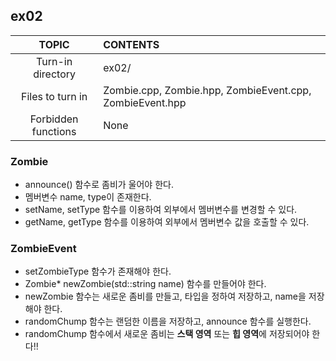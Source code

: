 ## ex02

|TOPIC|CONTENTS|
|:--:|:--|
|Turn-in directory|ex02/|
|Files to turn in|Zombie.cpp, Zombie.hpp, ZombieEvent.cpp, ZombieEvent.hpp|
|Forbidden functions|None|

### Zombie

* announce() 함수로 좀비가 울어야 한다.
* 멤버변수 name, type이 존재한다.
* setName, setType 함수를 이용하여 외부에서 멤버변수를 변경할 수 있다.
* getName, getType 함수를 이용하여 외부에서 멤버변수 값을 호출할 수 있다.

### ZombieEvent

* setZombieType 함수가 존재해야 한다.
* Zombie\* newZombie(std::string name) 함수를 만들어야 한다.
* newZombie 함수는 새로운 좀비를 만들고, 타입을 정하여 저장하고, name을 저장해야 한다.
* randomChump 함수는 랜덤한 이름을 저장하고, announce 함수를 실행한다.
* randomChump 함수에서 새로운 좀비는 **스택 영역** 또는 **힙 영역**에 저장되어야 한다!!
